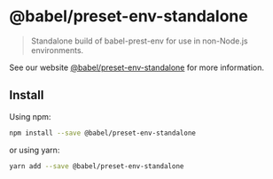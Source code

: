 # @babel/preset-env-standalone

> Standalone build of babel-prest-env for use in non-Node.js environments.

See our website [@babel/preset-env-standalone](https://babeljs.io/docs/en/next/babel-preset-env-standalone.html) for more information.

## Install

Using npm:

```sh
npm install --save @babel/preset-env-standalone
```

or using yarn:

```sh
yarn add --save @babel/preset-env-standalone
```

